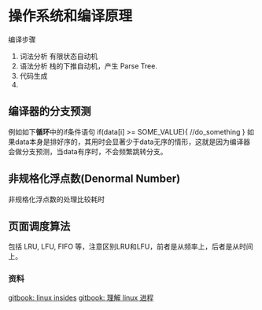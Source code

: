 # 操作系统和编译原理

编译步骤
1. 词法分析  有限状态自动机
2. 语法分析  栈的下推自动机，产生 Parse Tree.
3. 代码生成  
4. 

## 编译器的分支预测
例如如下**循环**中的if条件语句
   if(data[i] >= SOME_VALUE){
       //do_something
   }
如果data本身是排好序的，其用时会显著少于data无序的情形，这就是因为编译器会做分支预测，当data有序时，不会频繁跳转分支。

## 非规格化浮点数(Denormal Number)
非规格化浮点数的处理比较耗时

## 页面调度算法

包括 LRU, LFU, FIFO 等，注意区别LRU和LFU，前者是从频率上，后者是从时间上。


### 资料

[gitbook: linux insides](https://www.gitbook.com/book/0xax/linux-insides/details)
[gitbook: 理解 linux 进程](http://www.linuxprocess.com/)
